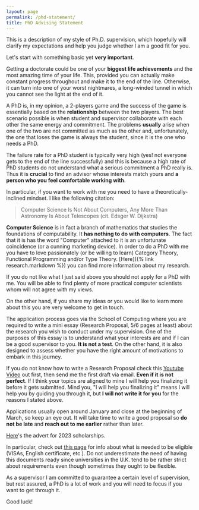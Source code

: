 ```yaml
---
layout: page
permalink: /phd-statement/
title: PhD Advising Statement
---
```

This is a description of my style of Ph.D. supervision, which hopefully will
clarify my expectations and help you judge whether I am a good fit for you.

Let's start with something basic yet **very important**.

Getting a doctorate could be one of your **biggest life achievements** and the
most amazing time of your life. This, provided you can actually make constant
progress throughout and make it to the end of the line. Otherwise, it can turn
into one of your worst nightmares, a long-winded tunnel in which you cannot see
the light at the end of it. 

A PhD is, in my opinion, a 2-players game and the success of the game is
essentially based on the **relationship** between the two players. The best
scenario possible is when student and supervisor collaborate with each other the
same energy and commitment. The problems **usually** arise when one of the two
are not committed as much as the other and, unfortunately, the one that loses
the game is always the student, since it is the one who needs a PhD.

The failure rate for a PhD student is typically very high (yes! not everyone
gets to the end of the line successfully) and this is because a high rate of
PhD students do not understand what a serious commitment a PhD really is. Thus
it is **crucial** to find an advisor whose interests match yours and **a person
who you feel comfortable working with**. 

In particular, if you want to work with me you need to have a theoretically-inclined mindset. I like the following citation:  

> Computer Science Is Not About Computers, Any More Than Astronomy Is About Telescopes (cit. Edsger W. Dijkstra)

**Computer Science** is in fact a branch of mathematics that studies the
foundations of computability. It **has nothing to do with computers**. The fact
that it is has the word "Computer" attached to it is an unfortunate coincidence
(or a cunning marketing device). In order to do a PhD with me you have to love
passionately (or be willing to learn) Category Theory, Functional Programming
and/or Type Theory. [Here]({% link research.markdown %}) you can find more
information about my research.

If you do not like what I just said above you should not apply for a PhD with
me. You will be able to find plenty of more practical computer scientists whom
will not agree with my views.

On the other hand, if you share my ideas or you would like to learn more about
this you are very welcome to get in touch. 

The application process goes via the School of Computing where you are required
to write a mini essay (Research Proposal, 5/6 pages at least) about the research
you wish to conduct under my supervision. One of the purposes of this essay is
to understand what your interests are and if I can be a good supervisor to you.
**It is not a test**. On the other hand, it is also designed to assess whether you 
have the right amount of motivations to embark in this journey.    

If you do not know how to write a Research Proposal check this [Youtube
Video](https://www.youtube.com/watch?v=s5nLdm4Dt-0) out first, then send me the
first draft via email. **Even if it is not perfect**. If I think your topics are
aligned to mine I will help you finalizing it before it gets submitted.  Mind
you, "I will help you finalizing it" means I will help you by guiding you
through it, but **I will not write it for you** for the reasons I stated above. 

Applications usually open around January and close at the beginning of March, so
keep an eye out. It will take time to write a good proposal so **do not be
late** and **reach out to me earlier** rather than later. 

[Here](/assets/phd-advert-2023.txt)'s the advert for 2023 scholarships. 

In particular, check out [this
page](https://www.kent.ac.uk/courses/postgraduate/283/computer-science) for info
about what is needed to be eligible (VISAs, English certificate, etc.). Do not
underestimate the need of having this documents ready since universities in the
U.K. tend to be rather strict about requirements even though sometimes they
ought to be flexible. 

As a supervisor I am committed to guarantee a certain level of
supervision, but rest assured, a PhD is a lot of work and you will need to focus
if you want to get through it. 

Good luck! 
